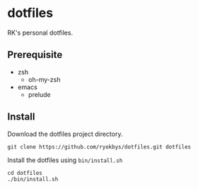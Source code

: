 # dotfiles
RK's personal dotfiles.

## Prerequisite

- zsh
  - oh-my-zsh
- emacs
  - prelude

## Install

Download the dotfiles project directory.
```shell
git clone https://github.com/ryokbys/dotfiles.git dotfiles
```

Install the dotfiles using `bin/install.sh`
```shell
cd dotfiles
./bin/install.sh
```
